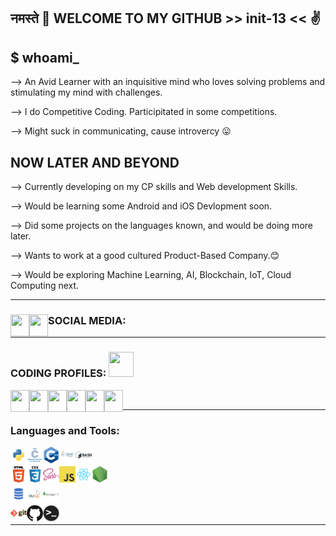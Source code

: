 
## नमस्ते 🙏  WELCOME TO MY GITHUB >> init-13 << ✌️

## $ whoami_

--> An Avid Learner with an inquisitive mind who loves solving problems and stimulating my mind with challenges.

--> I do Competitive Coding. Participitated in some competitions.

--> Might suck in communicating, cause introvercy 😛


## NOW LATER AND BEYOND 

--> Currently developing on my CP skills and Web development Skills.

--> Would be learning some Android and iOS Devlopment soon.

--> Did some projects on the languages known, and would be doing more later.

--> Wants to work at a good cultured Product-Based Company.😊

--> Would be exploring Machine Learning, AI, Blockchain, IoT, Cloud Computing next.


<hr>

### SOCIAL MEDIA:<a href="https://www.linkedin.com/in/init13"><img align="left" src="https://cdn.jsdelivr.net/npm/simple-icons@v3/icons/linkedin.svg" width="30px" height="35px"></a> <a href="https://twitter.com/GoodKnitten"><img align="left" src="https://cdn.jsdelivr.net/npm/simple-icons@v3/icons/twitter.svg" width="30px" height="35px"></a>

<hr>

### CODING PROFILES: <a href="https://www.stopstalk.com/user/profile/Nitin_Das"><img align="centre" src="https://www.stopstalk.com/static/images/stopstalk-logo.png" width="40px" height="40px"></a><br>

<a href="https://www.codechef.com/users/niit"><img align="left" src="https://cdn.jsdelivr.net/npm/simple-icons@3.12.2/icons/codechef.svg" width="30px" height="35px"></a>
<a href="https://www.hackerearth.com/@init13"><img align="left" src="https://cdn.jsdelivr.net/npm/simple-icons@3.12.2/icons/hackerearth.svg" width="30px" height="35px"></a>
<a href="https://www.hackerrank.com/init13"><img align="left" src="https://cdn.jsdelivr.net/npm/simple-icons@3.12.2/icons/hackerrank.svg" width="30px" height="35px"></a>
<a href="https://codeforces.com/profile/__niit__"><img align="left" src="https://cdn.jsdelivr.net/npm/simple-icons@3.12.2/icons/codeforces.svg" width="30px" height="35px"></a>
<a href="https://atcoder.jp/users/init13"><img align="left" src="https://img.atcoder.jp/assets/atcoder.png" width="30px" height="35px"></a>
<a href="https://www.spoj.com/users/niit_8"><img align="left" src="https://pbs.twimg.com/profile_images/568733328090480640/B1rm7i-y_400x400.jpeg" width="30px" height="35px"></a><br>
<hr>

### Languages and Tools:


[<img align="left" alt="PYTHON3" width="26px" src="https://raw.githubusercontent.com/github/explore/80688e429a7d4ef2fca1e82350fe8e3517d3494d/topics/python/python.png" />][profile]
[<img align="left" alt="C" width="26px" src="https://raw.githubusercontent.com/github/explore/80688e429a7d4ef2fca1e82350fe8e3517d3494d/topics/c/c.png" />][profile]
[<img align="left" alt="C++" width="26px" src="https://raw.githubusercontent.com/github/explore/80688e429a7d4ef2fca1e82350fe8e3517d3494d/topics/cpp/cpp.png" />][profile]
[<img align="left" alt="Java" width="26px" src="https://raw.githubusercontent.com/github/explore/80688e429a7d4ef2fca1e82350fe8e3517d3494d/topics/java/java.png" />][profile]
[<img align="left" alt="Bash" width="26px" src="https://raw.githubusercontent.com/github/explore/80688e429a7d4ef2fca1e82350fe8e3517d3494d/topics/bash/bash.png" />][profile]
<br>

[<img align="left" alt="HTML5" width="26px" src="https://raw.githubusercontent.com/github/explore/80688e429a7d4ef2fca1e82350fe8e3517d3494d/topics/html/html.png" />][profile]
[<img align="left" alt="CSS3" width="26px" src="https://raw.githubusercontent.com/github/explore/80688e429a7d4ef2fca1e82350fe8e3517d3494d/topics/css/css.png" />][profile]
[<img align="left" alt="Sass" width="26px" src="https://raw.githubusercontent.com/github/explore/80688e429a7d4ef2fca1e82350fe8e3517d3494d/topics/sass/sass.png" />][profile]
[<img align="left" alt="JavaScript" width="26px" src="https://raw.githubusercontent.com/github/explore/80688e429a7d4ef2fca1e82350fe8e3517d3494d/topics/javascript/javascript.png" />][profile]
[<img align="left" alt="React" width="26px" src="https://raw.githubusercontent.com/github/explore/80688e429a7d4ef2fca1e82350fe8e3517d3494d/topics/react/react.png" />][profile]
[<img align="left" alt="Node.js" width="26px" src="https://raw.githubusercontent.com/github/explore/80688e429a7d4ef2fca1e82350fe8e3517d3494d/topics/nodejs/nodejs.png" />][profile]
<br>

[<img align="left" alt="SQL" width="26px" src="https://raw.githubusercontent.com/github/explore/80688e429a7d4ef2fca1e82350fe8e3517d3494d/topics/sql/sql.png" />][profile]
[<img align="left" alt="MySQL" width="26px" src="https://raw.githubusercontent.com/github/explore/80688e429a7d4ef2fca1e82350fe8e3517d3494d/topics/mysql/mysql.png" />][profile]
[<img align="left" alt="MongoDB" width="26px" src="https://raw.githubusercontent.com/github/explore/80688e429a7d4ef2fca1e82350fe8e3517d3494d/topics/mongodb/mongodb.png" />][profile]
<br>

[<img align="left" alt="Git" width="26px" src="https://raw.githubusercontent.com/github/explore/80688e429a7d4ef2fca1e82350fe8e3517d3494d/topics/git/git.png" />][profile]
[<img align="left" alt="GitHub" width="26px" src="https://raw.githubusercontent.com/github/explore/78df643247d429f6cc873026c0622819ad797942/topics/github/github.png" />][profile]
[<img align="left" alt="Terminal" width="26px" src="https://raw.githubusercontent.com/github/explore/80688e429a7d4ef2fca1e82350fe8e3517d3494d/topics/terminal/terminal.png" />][profile]
<br>

<hr>

[profile]: https://www.linkedin.com/in/init13
